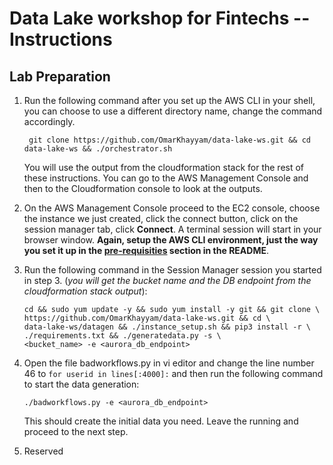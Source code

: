 Data Lake workshop for Fintechs -- Instructions
===============================================

Lab Preparation
---------------

1. Run the following command after you set up the AWS CLI in your shell, you can choose to 
   use a different directory name, change the command accordingly.

        git clone https://github.com/OmarKhayyam/data-lake-ws.git && cd data-lake-ws && ./orchestrator.sh
   
   You will use the output from the cloudformation stack for the rest of these instructions. 
   You can go to the AWS Management Console and then to the Cloudformation console to look at the outputs.

2.  On the AWS Management Console proceed to the EC2 console, choose the 
    instance we just created, click the connect button, click on the session 
    manager tab, click **Connect**. A terminal session will start in your browser window.
    **Again, setup the AWS CLI environment, just the way you set it up
    in the [pre-requisities](../README.md) section in the README**.

3.  Run the following command in the Session Manager session you started
    in step 3. (*you will get the bucket name and the DB endpoint from
    the cloudformation stack output*):

        cd && sudo yum update -y && sudo yum install -y git && git clone \
        https://github.com/OmarKhayyam/data-lake-ws.git && cd \
        data-lake-ws/datagen && ./instance_setup.sh && pip3 install -r \
        ./requirements.txt && ./generatedata.py -s \
        <bucket_name> -e <aurora_db_endpoint>

4.  Open the file badworkflows.py in vi editor and change the line
    number 46 to `for userid in lines[:4000]:` and then run the
    following command to start the data generation:

        ./badworkflows.py -e <aurora_db_endpoint>

    This should create the initial data you need. Leave the running and
    proceed to the next step.

5. Reserved
